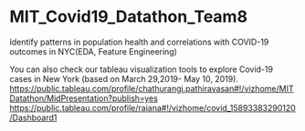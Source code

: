 # MIT_Covid19_Datathon_Team8
 Identify patterns in population health and correlations with COVID-19 outcomes in NYC(EDA, Feature Engineering)
 
 
 You can also check our tableau visualization tools to explore Covid-19 cases in New York (based on March 29,2019- May 10, 2019). 
 https://public.tableau.com/profile/chathurangi.pathiravasan#!/vizhome/MITDatathon/MidPresentation?publish=yes
 https://public.tableau.com/profile/raiana#!/vizhome/covid_15893383290120/Dashboard1
